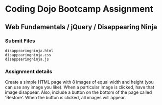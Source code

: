 # Coding Dojo Bootcamp Assignment  
## Web Fundamentals / jQuery / Disappearing Ninja

### Submit Files
```
disappearingninja.html
disappearingninja.css
disappearingninja.js
```

### Assignment details  
Create a simple HTML page with 8 images of equal width and height (you can use any image you like). When a particular image is clicked, have that image disappear. Also, include a button on the bottom of the page called 'Restore'. When the button is clicked, all images will appear.
